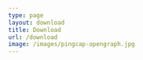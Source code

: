 ```yaml
---
type: page
layout: download
title: Download
url: /download
image: /images/pingcap-opengraph.jpg
---
```

